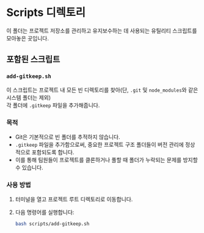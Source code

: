 # Scripts 디렉토리

이 폴더는 프로젝트 저장소를 관리하고 유지보수하는 데 사용되는 유틸리티 스크립트를 모아놓은 곳입니다.

## 포함된 스크립트

### `add-gitkeep.sh`

이 스크립트는 프로젝트 내 모든 빈 디렉토리를 찾아(단, `.git` 및 `node_modules`와 같은 시스템 폴더는 제외)  
각 폴더에 `.gitkeep` 파일을 추가해줍니다.

### 목적

- Git은 기본적으로 빈 폴더를 추적하지 않습니다.
- `.gitkeep` 파일을 추가함으로써, 중요한 프로젝트 구조 폴더들이 버전 관리에 정상적으로 포함되도록 합니다.
- 이를 통해 팀원들이 프로젝트를 클론하거나 풀할 때 폴더가 누락되는 문제를 방지할 수 있습니다.

### 사용 방법

1. 터미널을 열고 프로젝트 루트 디렉토리로 이동합니다.
2. 다음 명령어를 실행합니다:

   ```bash
   bash scripts/add-gitkeep.sh
   ```
